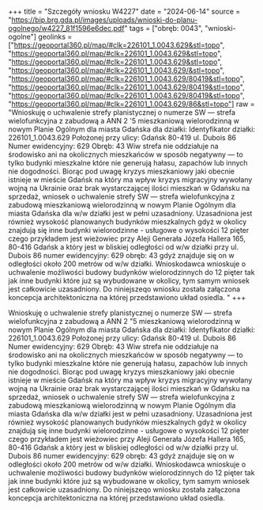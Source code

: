 +++
title = "Szczegóły wniosku W4227"
date = "2024-06-14"
source = "https://bip.brg.gda.pl/images/uploads/wnioski-do-planu-ogolnego/w4227_81f1596e6dec.pdf"
tags = ["obręb: 0043", "wnioski-ogolne"]
geolinks = ["https://geoportal360.pl/map/#clk=226101_1.0043.629&stl=topo", "https://geoportal360.pl/map/#clk=226101_1.0043.629&stl=topo", "https://geoportal360.pl/map/#clk=226101_1.0043.629&stl=topo", "https://geoportal360.pl/map/#clk=226101_1.0043.629/&stl=topo", "https://geoportal360.pl/map/#clk=226101_1.0043.629/80419&stl=topo", "https://geoportal360.pl/map/#clk=226101_1.0043.629/80419&stl=topo", "https://geoportal360.pl/map/#clk=226101_1.0043.629/80419&stl=topo", "https://geoportal360.pl/map/#clk=226101_1.0043.629/86&stl=topo"]
raw = "Wnioskuję o uchwalenie strefy planistycznej o numerze SW — strefa wielofunkcyjna z zabudową a ANN 2 '5 mieszkaniową wielorodzinną w nowym Planie Ogólnym dla miasta Gdańska dla działki: Identyfikator działki: 226101_1.0043.629 Położonej przy ulicy: Gdańsk 80-419 ul. Dubois 86 Numer ewidencyjny: 629 Obręb: 43 Wiw strefa nie oddziałuje na środowisko ani na okolicznych mieszkańców w sposób negatywny — to tylko budynki mieszkalne które nie generują hałasu, zapachów lub innych nie dogodności. Biorąc pod uwagę kryzys mieszkaniowy jaki obecnie istnieje w mieście Gdańsk na który ma wpływ kryzys migracyjny wywołany wojną na Ukrainie oraz brak wystarczającej ilości mieszkań w Gdańsku na sprzedaż, wniosek o uchwalenie strefy SW — strefa wielofunkcyjna z zabudową mieszkaniową wielorodzinną w nowym Planie Ogólnym dla miasta Gdańska dla w/w działki jest w pełni uzasadniony. Uzasadniona jest  również wysokość planowanych budynków mieszkalnych gdyż w okolicy znajdują się inne budynki  wielorodzinne - usługowe o wysokości 12 pięter czego przykładem jest wieżowiec przy Aleji Generała Józefa Hallera 165, 80-416 Gdańsk a który jest w bliskiej odległości od w/w działki przy ul. Dubois 86 numer ewidencyjny: 629 obręb: 43 gdyż znajduje się on w odległości około 200 metrów od w/w działki. Wnioskodawca wnioskuje o uchwalenie możliwości budowy budynków wielorodzinnych do 12 pięter tak jak inne budynki które już są wybudowane w okolicy, tym samym wniosek jest całkowicie uzasadniony. Do niniejszeqo wniosku została załączona koncepcja architektoniczna na której przedstawiono układ osiedla. "
+++

Wnioskuję o uchwalenie strefy planistycznej o numerze SW — strefa wielofunkcyjna z zabudową
a ANN
2 "5
mieszkaniową wielorodzinną w nowym Planie Ogólnym dla miasta Gdańska dla działki:
Identyfikator działki: 226101_1.0043.629
Położonej przy ulicy: Gdańsk 80-419 ul. Dubois 86
Numer ewidencyjny: 629
Obręb: 43
Wiw strefa nie oddziałuje na środowisko ani na okolicznych mieszkańców w sposób negatywny — to tylko
budynki mieszkalne które nie generują hałasu, zapachów lub innych nie dogodności.
Biorąc pod uwagę kryzys mieszkaniowy jaki obecnie istnieje w mieście Gdańsk na który ma wpływ kryzys
migracyjny wywołany wojną na Ukrainie oraz brak wystarczającej ilości mieszkań w Gdańsku na sprzedaż,
wniosek o uchwalenie strefy SW — strefa wielofunkcyjna z zabudową mieszkaniową wielorodzinną w
nowym Planie Ogólnym dla miasta Gdańska dla w/w działki jest w pełni uzasadniony. Uzasadniona jest 
również wysokość planowanych budynków mieszkalnych gdyż w okolicy znajdują się inne budynki 
wielorodzinne - usługowe o wysokości 12 pięter czego przykładem jest wieżowiec przy Aleji Generała Józefa
Hallera 165, 80-416 Gdańsk a który jest w bliskiej odległości od w/w działki przy ul. Dubois 86 numer
ewidencyjny: 629 obręb: 43 gdyż znajduje się on w odległości około 200 metrów od w/w działki.
Wnioskodawca wnioskuje o uchwalenie możliwości budowy budynków wielorodzinnych do 12 pięter tak jak
inne budynki które już są wybudowane w okolicy, tym samym wniosek jest całkowicie uzasadniony. Do
niniejszeqo wniosku została załączona koncepcja architektoniczna na której przedstawiono układ
osiedla.



